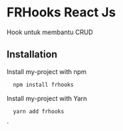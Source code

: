# FRHooks React Js

Hook untuk membantu CRUD

## Installation

Install my-project with npm

```bash
  npm install frhooks
```

Install my-project with Yarn

```bash
  yarn add frhooks
```
`